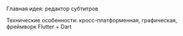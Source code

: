 Главная идея: редактор субтитров

Технические особенности: кросс-платформенная, графическая, фреймворк Flutter + Dart
